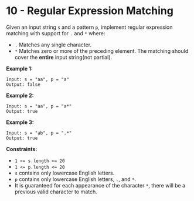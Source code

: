 # 10 - Regular Expression Matching
Given an input string `s` and a pattern `p`, implement regular expression matching with support for `.` and `*` where:
- `.` Matches any single character.
- `*` Matches zero or more of the preceding element.
The matching should cover the **entire** input string(not partial).

**Example 1:**
```
Input: s = "aa", p = "a"
Output: false
```

**Example 2:**
```
Input: s = "aa", p = "a*"
Output: true
```

**Example 3:**
```
Input: s = "ab", p = ".*"
Output: true
```

**Constraints:**
- `1 <= s.length <= 20`
- `1 <= p.length <= 20`
- `s` contains only lowercase English letters.
- `p` contains only lowercase English letters, `.`, and `*`.
- It is guaranteed for each appearance of the character `*`, there will be a previous valid character to match.
